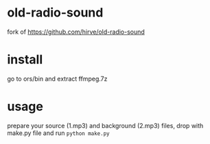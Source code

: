 # old-radio-sound
fork of https://github.com/hirve/old-radio-sound

# install
go to ors/bin and extract ffmpeg.7z

# usage
prepare your source (1.mp3) and background (2.mp3) files, drop with make.py file and run
```python make.py```
